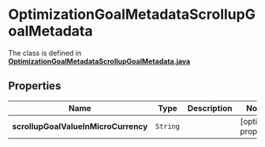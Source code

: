 

# OptimizationGoalMetadataScrollupGoalMetadata

The class is defined in **[OptimizationGoalMetadataScrollupGoalMetadata.java](../../src/main/java/org/openapitools/model/OptimizationGoalMetadataScrollupGoalMetadata.java)**

## Properties

Name | Type | Description | Notes
------------ | ------------- | ------------- | -------------
**scrollupGoalValueInMicroCurrency** | `String` |  |  [optional property]



